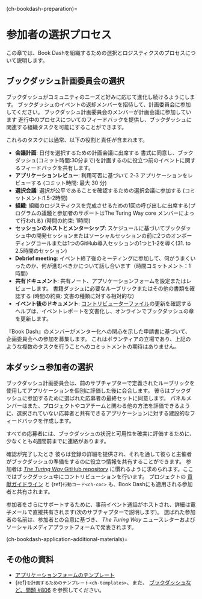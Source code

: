 (ch-bookdash-preparation)=
# 参加者の選択プロセス

この章では、Book Dashを組織するための選択とロジスティクスのプロセスについて説明します。

## ブックダッシュ計画委員会の選択

ブックダッシュがコミュニティのニーズと好みに応じて進化し続けるようにします。 ブックダッシュのイベントの返却メンバーを招待して、計画委員会に参加してください。 ブックダッシュ計画委員会のメンバーが計画会議に参加しています 進行中のプロセスについてのフィードバックを提供し、ブックダッシュに関連する組織タスクを可能にすることができます。

これらのタスクには通常、以下の役割と責任が含まれます。
- **会議計画**: 日付を選択するための計画会議に出席する 書式に同意し、ブックダッシュ(コミット時間:30分まで)を計画するのに役立つ前のイベントに関するフィードバックを共有します。
- **アプリケーションレビュー**: 利用可否に基づいて 2-3 アプリケーションをレビューする (コミット時間: 最大 30 分)
- **選択会議**: 選択が公平であることを確認するための選択会議に参加する (コミットメント:1.5-2時間)
- **組織**: 組織のロジスティクスを完成させるための1回の呼び出しに出席する(プログラムの議題と参加者のサポートはThe Turing Way core メンバーによって行われる) (時間の約束: 1時間)
- **セッションのホストとメンターシップ**: スケジュールに基づいてブックダッシュ中の開発セッションまたはソーシャルセッションの前に2つのオンボーディングコールまたは1つのGitHub導入セッションの1つと1-2を導く(31. to 2.5時間のセッション)
- **Debrief meeting**: イベント終了後のミーティングに参加して、何がうまくいったのか、何が進むべきかについて話し合います（時間コミットメント：1時間）
- **共有ドキュメント**: 共有ノート、アプリケーションフォームを設定またはレビューします。 書籍ダッシュに必要なルーブリックまたはその他の書類を確認する (時間の約束: 文書の種類に対する相対的な)
- **イベント後のドキュメント**: [コントリビューターファイル](https://github.com/alan-turing-institute/the-turing-way/blob/main/contributors.md)の更新を確認する ヘルプは、イベントレポートを文書化し、オンラインでブックダッシュの章を更新します。

『Book Dash』のメンバーがメンター化への関心を示した申請書に基づいて、企画委員会への参加を募集します。 これはボランティアの立場であり、上記のような複数のタスクを行うことへのコミットメントの期待はありません。

## 本ダッシュ参加者の選択

ブックダッシュ計画委員会は、前のサブチャプターで定義されたルーブリックを使用してアプリケーションを個別に評価した後に会合します。 彼らはブックダッシュに参加するために選ばれた応募者の最終セットに同意します。 パネルメンバーはまた、プロジェクトやコアチームと関わる他の方法を評価できるように、選択されていない応募者と共有できるアプリケーションに対する建設的なフィードバックを作成します。

すべての応募者には、ブックダッシュの状況と可用性を確実に評価するために、少なくとも4週間前までに連絡があります。

確認が完了したとき 彼らは登録の詳細を提供され、それを通して彼らと主催者がブックダッシュの準備をするのに役立つ情報を共有することができます。 参加者は [_The Turing Way_ GitHub repository](https://github.com/alan-turing-institute/the-turing-way) に慣れるように求められます。ここではブックダッシュ中にコントリビューションを行います。 プロジェクトの [貢献ガイドライン](https://github.com/alan-turing-institute/the-turing-way/blob/main/CONTRIBUTING.md) と {ref}`行動コード<ch-coc>` も、Book Dashにも適用される参加者と共有されます。

参加者をさらにサポートするために、事前イベント通話がホストされ、詳細は電子メールで直接共有されます(次のサブチャプターで説明します)。 選ばれた参加者の名前は、参加者との合意に基づき、 _The Turing Way_ ニュースレターおよびソーシャルメディアプラットフォームで発表されます。

(ch-bookdash-application-additional-materials)=
## その他の資料

- [アプリケーションフォームのテンプレート](https://docs.google.com/forms/d/14JbI_Xqr8vRWAidzcVFhB-5iITA6n9BOZ0RX_aSDauU/edit?usp=sharing)
- {ref}`を計画するためのテンプレート<ch-templates>`、また、 [ブックダッシュなど、問題 #806](https://github.com/alan-turing-institute/the-turing-way/issues/806) を参照してください。

